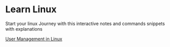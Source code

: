 # Learn Linux 

Start your linux Journey with this interactive notes and commands snippets with explanations   

[User Management in Linux](linux_docks/User_Management.md)
